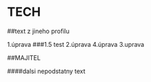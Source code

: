 # TECH


##text z jineho profilu

1.úprava
###1.5 test
2.úprava
4.úprava
3.uprava

##MAJITEL

####dalsi nepodstatny text
